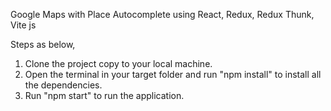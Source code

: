 Google Maps with Place Autocomplete using React, Redux, Redux Thunk, Vite js

Steps as below, 
1.	Clone the project copy to your local machine. 
2.	Open the terminal in your target folder and run "npm install" to install all the dependencies. 
3.	Run "npm start" to run the application.

